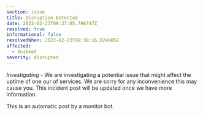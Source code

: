 ```yaml
---
section: issue
title: Disruption Detected
date: 2022-02-23T09:37:05.796747Z
resolved: true
informational: false
resolvedWhen: 2022-02-23T09:38:16.024005Z
affected:
  - Snikket
severity: disrupted
---
```

*Investigating* - We are investigating a potential issue that might affect the uptime of one our of services. We are sorry for any inconvenience this may cause you. This incident post will be updated once we have more information.

This is an automatic post by a monitor bot.
        